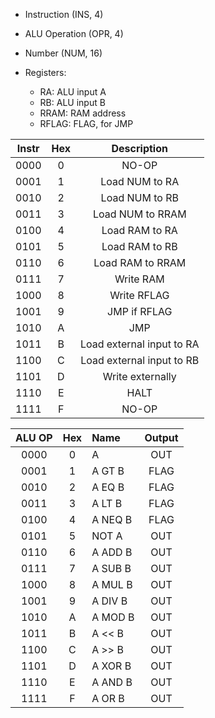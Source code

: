 * Instruction (INS, 4)
* ALU Operation (OPR, 4)
* Number (NUM, 16)

* Registers:
	* RA: ALU input A
	* RB: ALU input B
	* RRAM: RAM address
	* RFLAG: FLAG, for JMP

|Instr |Hex| Description               |
|:----:|:-:|:-------------------------:|
| 0000 | 0 | NO-OP                     |
| 0001 | 1 | Load NUM to RA            |
| 0010 | 2 | Load NUM to RB            |
| 0011 | 3 | Load NUM to RRAM          |
| 0100 | 4 | Load RAM to RA            |
| 0101 | 5 | Load RAM to RB            |
| 0110 | 6 | Load RAM to RRAM          |
| 0111 | 7 | Write RAM                 |
| 1000 | 8 | Write RFLAG               |
| 1001 | 9 | JMP if RFLAG              |
| 1010 | A | JMP                       |
| 1011 | B | Load external input to RA |
| 1100 | C | Load external input to RB |
| 1101 | D | Write externally          |
| 1110 | E | HALT                      |
| 1111 | F | NO-OP                     |

|ALU OP|Hex| Name    | Output |
|:----:|:-:|:--------|:------:|
| 0000 | 0 | A       | OUT    |
| 0001 | 1 | A GT B  | FLAG   |
| 0010 | 2 | A EQ B  | FLAG   |
| 0011 | 3 | A LT B  | FLAG   |
| 0100 | 4 | A NEQ B | FLAG   |
| 0101 | 5 | NOT A   | OUT    |
| 0110 | 6 | A ADD B | OUT    |
| 0111 | 7 | A SUB B | OUT    |
| 1000 | 8 | A MUL B | OUT    |
| 1001 | 9 | A DIV B | OUT    |
| 1010 | A | A MOD B | OUT    |
| 1011 | B | A << B  | OUT    |
| 1100 | C | A >> B  | OUT    |
| 1101 | D | A XOR B | OUT    |
| 1110 | E | A AND B | OUT    |
| 1111 | F | A OR B  | OUT    |
